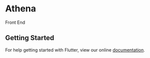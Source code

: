 # Athena

Front End

## Getting Started

For help getting started with Flutter, view our online
[documentation](https://flutter.io/).
